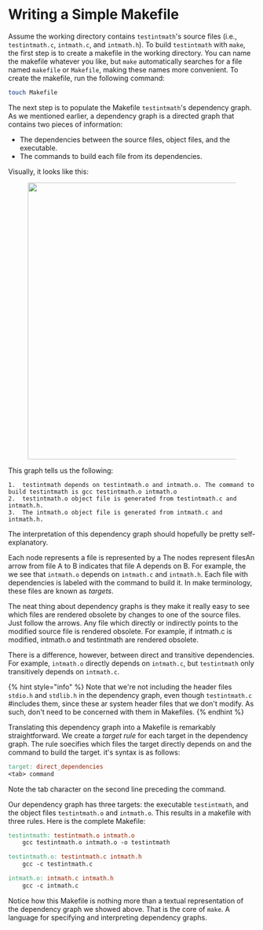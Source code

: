 # Writing a Simple Makefile

Assume the working directory contains `testintmath`'s source files (i.e., `testintmath.c`, `intmath.c`, and `intmath.h`). To build `testintmath` with `make`, the first step is to create a makefile in the working directory. You can name the makefile whatever you like, but `make` automatically searches for a file named `makefile` or `Makefile`, making these names more convenient. To create the makefile, run the following command:

```bash
touch Makefile
```

The next step is to populate the Makefile `testintmath`'s dependency graph. As we mentioned earlier, a dependency graph is a directed graph that contains two pieces of information:

* The dependencies between the source files, object files, and the executable.
* The commands to build each file from its dependencies.

Visually, it looks like this:

<figure><img src="../../.gitbook/assets/Frame 33.png" alt="" width="563"><figcaption></figcaption></figure>

This graph tells us the following:

	1.	testintmath depends on testintmath.o and intmath.o. The command to build testintmath is gcc testintmath.o intmath.o 
	2.	testintmath.o object file is generated from testintmath.c and intmath.h.
	3.	The intmath.o object file is generated from intmath.c and intmath.h.

The interpretation of this dependency graph should hopefully be pretty self-explanatory. 

Each node represents a file is represented by a The nodes represent filesAn arrow from file A to B indicates that file A depends on B. For example, the we see that `intmath.o` depends on `intmath.c` and `intmath.h`. Each file with dependencies is labeled with the command to build it. In make terminology, these files are known as _targets_.

The neat thing about dependency graphs is they make it really easy to see which files are rendered obsolete by changes to one of the source files. Just follow the arrows. Any file which directly or indirectly points to the modified source file is rendered obsolete. For example, if intmath.c is modified, intmath.o and testintmath are rendered obsolete.

There is a difference, however, between direct and transitive dependencies. For example, `intmath.o` directly depends on `intmath.c`, but `testintmath` only transitively depends on `intmath.c`.

{% hint style="info" %}
Note that we're not including the header files `stdio.h` and `stdlib.h` in the dependency graph, even though `testintmath.c` #includes them, since these ar system header files that we don't modify. As such, don't need to be concerned with them in Makefiles.
{% endhint %}

Translating this dependency graph into a Makefile is remarkably straightforward. We create a _target rule_ for each target in the dependency graph. The rule soecifies which files the target directly depends on and the command to build the target. it's syntax is as follows:

```makefile
target: direct_dependencies
<tab> command
```

Note the tab character on the second line preceding the command.

Our dependency graph has three targets: the executable `testintmath`, and the object files `testintmath.o` and `intmath.o`. This results in a makefile with three rules. Here is the complete Makefile:

```makefile
testintmath: testintmath.o intmath.o
    gcc testintmath.o intmath.o -o testintmath

testintmath.o: testintmath.c intmath.h
    gcc -c testintmath.c

intmath.o: intmath.c intmath.h
    gcc -c intmath.c
```

Notice how this Makefile is nothing more than a textual representation of the dependency graph we showed above. That is the core of `make`. A language for specifying and interpreting dependency graphs.
